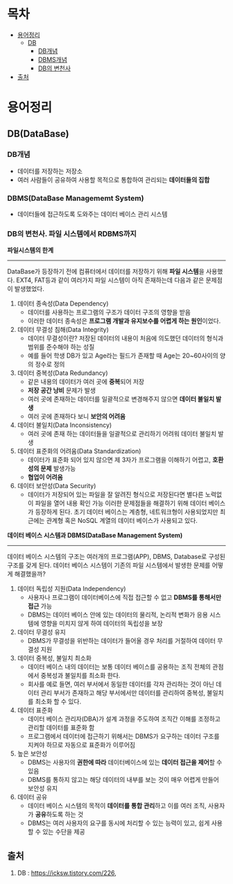 # 목차
- [용어정리](#용어정리)
    - [DB](DB(DataBase))
        - [DB개념](DB개념)
        - [DBMS개념](DBMS(DataBase-Managmemt-System))
        - [DB의 변천사](DB의-변천사.-파일-시스템에서-RDBMS까지)
- [출처](출처)

# 용어정리

## DB(DataBase)
### DB개념
* 데이터를 저장하는 저장소
* 여러 사람들이 공유하여 사용할 목적으로 통합하여 관리되는 **데이터들의 집합**


### DBMS(DataBase Managememt System)
* 데이터들에 접근하도록 도와주는 데이터 베이스 관리 시스템


### DB의 변천사. 파일 시스템에서 RDBMS까지
**파일시스템의 한계**
***
DataBase가 등장하기 전에 컴퓨터에서 데이터를 저장하기 위해 **파일 시스템**을 사용했다. EXT4, FAT등과 같이 여러가지 파일 시스템이 아직 존재하는데 다음과 같은 문제점이 발생했었다.
1. 데이터 종속성(Data Dependency)
    * 데이터를 사용하는 프로그램의 구조가 데이터 구조의 영향을 받음
    * 이러한 데이터 종속성은 **프로그램 개발과 유지보수를 어렵게 하는 원인**이었다.
2. 데이터 무결성 침해(Data Integrity)
    * 데이터 무결성이란? 저장된 데이터의 내용이 처음에 의도했던 데이터의 형식과 범위를 준수해야 하는 성질
    * 예를 들어 학생 DB가 있고 Age라는 필드가 존재할 때 Age는 20~60사이의 양의 정수로 정의
3. 데이터 중복성(Data Redundancy)
    * 같은 내용의 데이터가 여러 곳에 **중복**되어 저장
    * **저장 공간 낭비** 문제가 발생
    * 여러 곳에 존재하는 데이터를 일괄적으로 변경해주지 않으면 **데이터 불일치 발생**
    * 여러 곳에 존재하다 보니 **보안의 어려움**
4. 데이터 불일치(Data Inconsistency)
    * 여러 곳에 존재 하는 데이터들을 일괄적으로 관리하기 어려워 데이터 불일치 발생
5. 데이터 표준화의 어려움(Data Standardization)
    * 데이터가 표준화 되어 있지 않으면 제 3자가 프로그램을 이해하기 어렵고, **호환성의 문제** 발생가능
    * **협업이 어려움**
6. 데이터 보안성(Data Security)
    * 데이터가 저장되어 있는 파일을 잘 알려진 형식으로 저장된다면 별다른 노력없이 파일을 열어 내용 확인 가능
이러한 문제점들을 해결하기 위해 데이터 베이스가 등장하게 된다. 초기 데이터 베이스는 계층형, 네트워크형이 사용되었지만 최근에는 관계형 혹은 NoSQL 계열의 데이터 베이스가 사용되고 있다.


**데이터 베이스 시스템과 DBMS(DataBase Management System)**
***
데이터 베이스 시스템의 구조는 여러개의 프로그램(APP), DBMS, Database로 구성된 구조를 갖게 된다. 
데이터 베이스 시스템이 기존의 파일 시스템에서 발생한 문제를 어떻게 해결했을까?
1. 데이터 독립성 지원(Data Independency)
    * 사용자나 프로그램이 데이터베이스에 직접 접근할 수 없고 **DBMS를 통해서만 접근** 가능
    * DBMS는 데이터 베이스 안에 있는 데이터의 물리적, 논리적 변화가 응용 시스템에 영향을 미치지 않게 하여 데이터의 독립성을 보장
2. 데이터 무결성 유지
    * DBMS가 무결성을 위반하는 데이터가 들어올 경우 처리를 거절하여 데이터 무결성 지원
3. 데이터 중복성, 불일치 최소화
    * 데이터 베이스 내의 데이터는 보통 데이터 베이스를 공용하는 조직 전체의 관점에서 중복성과 불일치를 최소화 한다.
    * 회사를 예로 들면, 여러 부서에서 동일한 데이터를 각자 관리하는 것이 아닌 데이터 관리 부서가 존재하고 해당 부서에서만 데이터를 관리하여 중복성, 불일치를 최소화 할 수 있다. 
4. 데이터 표준화
    * 데이터 베이스 관리자(DBA)가 설계 과정을 주도하여 조직간 이해를 조정하고 관리할 데이터를 표준화 함
    * 프로그램에서 데이터에 접근하기 위해서는 DBMS가 요구하는 데이터 구조를 지켜야 하므로 자동으로 표준화가 이루어짐
5. 높은 보안성
    * DBMS는 사용자의 **권한에 따라** 데이터베이스에 있는 **데이터 접근을 제어**할 수 있음
    * DBMS를 통하지 않고는 해당 데이터의 내부를 보는 것이 매우 어렵게 만들어 보안성 유지
6. 데이터 공유
    * 데이터 베이스 시스템의 목적이 **데이터를 통합 관리**하고 이를 여러 조직, 사용자가 **공유**하도록 하는 것
    * DBMS는 여러 사용자의 요구를 동시에 처리할 수 있는 능력이 있고, 쉽게 사용할 수 있는 수단을 제공








## 출처
1. DB : https://icksw.tistory.com/226, 